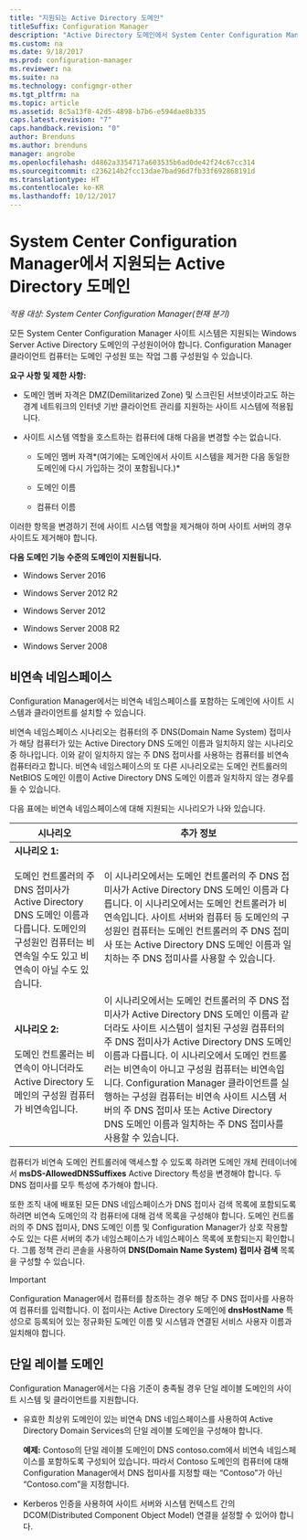 ```yaml
---
title: "지원되는 Active Directory 도메인"
titleSuffix: Configuration Manager
description: "Active Directory 도메인에서 System Center Configuration Manager 사이트 시스템의 멤버 자격에 대한 요구 사항을 가져옵니다."
ms.custom: na
ms.date: 9/18/2017
ms.prod: configuration-manager
ms.reviewer: na
ms.suite: na
ms.technology: configmgr-other
ms.tgt_pltfrm: na
ms.topic: article
ms.assetid: 8c5a13f8-42d5-4898-b7b6-e594dae8b335
caps.latest.revision: "7"
caps.handback.revision: "0"
author: Brenduns
ms.author: brenduns
manager: angrobe
ms.openlocfilehash: d4862a3354717a603535b6ad0de42f24c67cc314
ms.sourcegitcommit: c236214b2fcc13dae7bad96d7fb33f692868191d
ms.translationtype: HT
ms.contentlocale: ko-KR
ms.lasthandoff: 10/12/2017
---
```

# <a name="supported-active-directory-domains-for-system-center-configuration-manager"></a>System Center Configuration Manager에서 지원되는 Active Directory 도메인

*적용 대상: System Center Configuration Manager(현재 분기)*

모든 System Center Configuration Manager 사이트 시스템은 지원되는 Windows Server Active Directory 도메인의 구성원이어야 합니다. Configuration Manager 클라이언트 컴퓨터는 도메인 구성원 또는 작업 그룹 구성원일 수 있습니다.  

 **요구 사항 및 제한 사항:**  

-   도메인 멤버 자격은 DMZ(Demilitarized Zone) 및 스크린된 서브넷이라고도 하는 경계 네트워크의 인터넷 기반 클라이언트 관리를 지원하는 사이트 시스템에 적용됩니다.  

-   사이트 시스템 역할을 호스트하는 컴퓨터에 대해 다음을 변경할 수는 없습니다.  

    -   도메인 멤버 자격*(여기에는 도메인에서 사이트 시스템을 제거한 다음 동일한 도메인에 다시 가입하는 것이 포함됩니다.)*

    -   도메인 이름  

    -   컴퓨터 이름  

이러한 항목을 변경하기 전에 사이트 시스템 역할을 제거해야 하며 사이트 서버의 경우 사이트도 제거해야 합니다.  

**다음 도메인 기능 수준의 도메인이 지원됩니다.**  
- Windows Server 2016

- Windows Server 2012 R2  

- Windows Server 2012

- Windows Server 2008 R2

- Windows Server 2008  







##  <a name="bkmk_Disjoint"></a> 비연속 네임스페이스  
Configuration Manager에서는 비연속 네임스페이스를 포함하는 도메인에 사이트 시스템과 클라이언트를 설치할 수 있습니다.  

비연속 네임스페이스 시나리오는 컴퓨터의 주 DNS(Domain Name System) 접미사가 해당 컴퓨터가 있는 Active Directory DNS 도메인 이름과 일치하지 않는 시나리오 중 하나입니다. 이와 같이 일치하지 않는 주 DNS 접미사를 사용하는 컴퓨터를 비연속 컴퓨터라고 합니다. 비연속 네임스페이스의 또 다른 시나리오로는 도메인 컨트롤러의 NetBIOS 도메인 이름이 Active Directory DNS 도메인 이름과 일치하지 않는 경우를 들 수 있습니다.  

다음 표에는 비연속 네임스페이스에 대해 지원되는 시나리오가 나와 있습니다.  

|시나리오|추가 정보|  
|--------------|----------------------|  
|**시나리오 1:**<br /><br /> 도메인 컨트롤러의 주 DNS 접미사가 Active Directory DNS 도메인 이름과 다릅니다. 도메인의 구성원인 컴퓨터는 비연속일 수도 있고 비연속이 아닐 수도 있습니다.|이 시나리오에서는 도메인 컨트롤러의 주 DNS 접미사가 Active Directory DNS 도메인 이름과 다릅니다. 이 시나리오에서는 도메인 컨트롤러가 비연속입니다. 사이트 서버와 컴퓨터 등 도메인의 구성원인 컴퓨터는 도메인 컨트롤러의 주 DNS 접미사 또는 Active Directory DNS 도메인 이름과 일치하는 주 DNS 접미사를 사용할 수 있습니다.|  
|**시나리오 2:**<br /><br /> 도메인 컨트롤러는 비연속이 아니더라도 Active Directory 도메인의 구성원 컴퓨터가 비연속입니다.|이 시나리오에서는 도메인 컨트롤러의 주 DNS 접미사가 Active Directory DNS 도메인 이름과 같더라도 사이트 시스템이 설치된 구성원 컴퓨터의 주 DNS 접미사가 Active Directory DNS 도메인 이름과 다릅니다. 이 시나리오에서 도메인 컨트롤러는 비연속이 아니고 구성원 컴퓨터는 비연속입니다. Configuration Manager 클라이언트를 실행하는 구성원 컴퓨터는 비연속 사이트 시스템 서버의 주 DNS 접미사 또는 Active Directory DNS 도메인 이름과 일치하는 주 DNS 접미사를 사용할 수 있습니다.|  

 컴퓨터가 비연속 도메인 컨트롤러에 액세스할 수 있도록 하려면 도메인 개체 컨테이너에서 **msDS-AllowedDNSSuffixes** Active Directory 특성을 변경해야 합니다. 두 DNS 접미사를 모두 특성에 추가해야 합니다.  

 또한 조직 내에 배포된 모든 DNS 네임스페이스가 DNS 접미사 검색 목록에 포함되도록 하려면 비연속 도메인의 각 컴퓨터에 대해 검색 목록을 구성해야 합니다. 도메인 컨트롤러의 주 DNS 접미사, DNS 도메인 이름 및 Configuration Manager가 상호 작용할 수도 있는 다른 서버의 추가 네임스페이스가 네임스페이스 목록에 포함되는지 확인합니다. 그룹 정책 관리 콘솔을 사용하여 **DNS(Domain Name System) 접미사 검색** 목록을 구성할 수 있습니다.  

> [!IMPORTANT]  
>  Configuration Manager에서 컴퓨터를 참조하는 경우 해당 주 DNS 접미사를 사용하여 컴퓨터를 입력합니다. 이 접미사는 Active Directory 도메인에 **dnsHostName** 특성으로 등록되어 있는 정규화된 도메인 이름 및 시스템과 연결된 서비스 사용자 이름과 일치해야 합니다.  

##  <a name="bkmk_SLD"></a> 단일 레이블 도메인  
 Configuration Manager에서는 다음 기준이 충족될 경우 단일 레이블 도메인의 사이트 시스템 및 클라이언트를 지원합니다.  

-   유효한 최상위 도메인이 있는 비연속 DNS 네임스페이스를 사용하여 Active Directory Domain Services의 단일 레이블 도메인을 구성해야 합니다.  

     **예제:** Contoso의 단일 레이블 도메인이 DNS contoso.com에서 비연속 네임스페이스를 포함하도록 구성되어 있습니다. 따라서 Contoso 도메인의 컴퓨터에 대해 Configuration Manager에서 DNS 접미사를 지정할 때는 “Contoso”가 아닌 “Contoso.com”을 지정합니다.  

-   Kerberos 인증을 사용하여 사이트 서버와 시스템 컨텍스트 간의 DCOM(Distributed Component Object Model) 연결을 설정할 수 있어야 합니다.  
